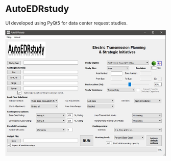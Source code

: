 # AutoEDRstudy
UI developed using PyQt5 for data center request studies.  


![alt text](https://github.com/hamidreza-90/AutoEDRstudy/blob/main/Demo.jpg)
